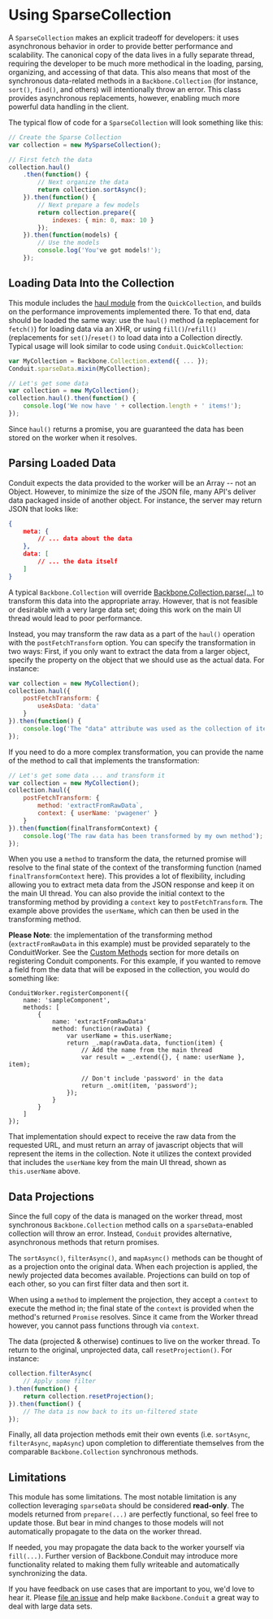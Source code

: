 # Using SparseCollection
A `SparseCollection` makes an explicit tradeoff for developers: it uses asynchronous behavior in order to provide
better performance and scalability.  The canonical copy of the data lives in a fully separate thread, requiring the
developer to be much more methodical in the loading, parsing, organizing, and accessing of that data.  This also
means that most of the synchronous data-related methods in a `Backbone.Collection` (for instance, `sort()`, `find()`,
and others) will intentionally throw an error.  This class provides asynchronous replacements, however, enabling much 
more powerful data handling in the client.

The typical flow of code for a `SparseCollection` will look something like this:

```javascript
// Create the Sparse Collection
var collection = new MySparseCollection();

// First fetch the data
collection.haul()
    .then(function() {
        // Next organize the data
        return collection.sortAsync();
    }).then(function() {
        // Next prepare a few models
        return collection.prepare({ 
            indexes: { min: 0, max: 10 }
        });
    }).then(function(models) {
        // Use the models
        console.log('You've got models!');
    });
```


## Loading Data Into the Collection
This module includes the [haul module](../QuickCollection/haul.html) from the `QuickCollection`, and builds on the
performance improvements implemented there.  To that end, data should be loaded the same way:  use the `haul()` method 
(a replacement for `fetch()`) for loading data via an XHR, or using `fill()`/`refill()` (replacements for 
`set()`/`reset()` to load data into a Collection directly.  Typical usage will look similar to code using 
`Conduit.QuickCollection`:

```javascript
var MyCollection = Backbone.Collection.extend({ ... });
Conduit.sparseData.mixin(MyCollection);

// Let's get some data
var collection = new MyCollection();
collection.haul().then(function() {
    console.log('We now have ' + collection.length + ' items!');
});
```

Since `haul()` returns a promise, you are guaranteed the data has been stored on the worker when it resolves.

## Parsing Loaded Data
Conduit expects the data provided to the worker will be an Array -- not an Object.  However, to minimize
the size of the JSON file, many API's deliver data packaged inside of another object.  For instance, the server may
return JSON that looks like:

```json
{
    meta: {
        // ... data about the data
    },
    data: [
        // ... the data itself
    ]
}
```

A typical `Backbone.Collection` will override [Backbone.Collection.parse(...)](http://backbonejs.org/#Collection-parse)
to transform  this data into the appropriate array.  However, that is not feasible or desirable with a very large data 
set; doing this work on the main UI thread would lead to poor performance.

Instead, you may transform the raw data as a part of the `haul()` operation with the `postFetchTransform` option.  You
can  specify the transformation in two ways:  First, if you only want to extract the data from a larger object, specify
the property on the object that we should use as the actual data.  For instance:

```javascript
var collection = new MyCollection();
collection.haul({
    postFetchTransform: {
        useAsData: 'data'
    }
}).then(function() {
    console.log('The "data" attribute was used as the collection of items');
});
```

If you need to do a more complex transformation, you can provide the name of the method to call that implements the
transformation:

```javascript
// Let's get some data ... and transform it
var collection = new MyCollection();
collection.haul({
    postFetchTransform: {
        method: 'extractFromRawData`,
        context: { userName: 'pwagener' }
    }
}).then(function(finalTransformContext) {
    console.log('The raw data has been transformed by my own method');
});
```

When you use a `method` to transform the data, the returned promise will resolve to the final state of the context of 
the transforming function (named `finalTransformContext` here).  This provides a lot of flexibility, including allowing
you to extract meta data from  the JSON response and keep it on the main UI thread.  You can also provide the initial
context to the transforming method by providing a `context` key to `postFetchTransform`.  The example above provides the
`userName`, which can then be used in the transforming method.

**Please Note**: the implementation of the transforming method (`extractFromRawData` in this example) must be provided 
separately to the ConduitWorker. See the [Custom Methods](customMethods.html) section for more details on registering
Conduit components.  For this example,  if you wanted to remove  a field from the data that will be exposed in the 
collection, you would do something like:

    ConduitWorker.registerComponent({
        name: 'sampleComponent',
        methods: [
            {
                name: 'extractFromRawData'
                method: function(rawData) {
                    var userName = this.userName;
                    return _.map(rawData.data, function(item) {
                        // Add the name from the main thread
                        var result = _.extend({}, { name: userName }, item);

                        // Don't include 'password' in the data
                        return _.omit(item, 'password');
                    });
                }
            }
        ]
    });

That implementation should expect to receive the raw data from the requested URL, and must return an array of javascript
objects that will represent the items in the collection.  Note it utilizes the context provided that includes the
`userName` key from the main UI thread, shown as `this.userName` above.

## Data Projections
Since the full copy of the data is managed on the worker thread, most synchronous `Backbone.Collection` method calls
on a `sparseData`-enabled collection will throw an error.  Instead, `Conduit` provides alternative, asynchronous methods
that return promises.

The `sortAsync()`, `filterAsync()`, and `mapAsync()` methods can be thought of as a projection onto the original data.
When each projection is applied, the newly projected data becomes available.  Projections can build on top of each other,
so you can first filter data and then sort it.

When using a `method` to implement the projection, they accept a `context` to execute the method in; the final state of 
the `context` is provided when the method's returned `Promise` resolves.  Since it came from the Worker thread however,
you cannot pass functions through via `context`.

The data (projected & otherwise) continues to live on the worker thread.  To return to the original, unprojected data,
call `resetProjection()`.  For instance:

```javascript
collection.filterAsync(
    // Apply some filter
).then(function() {
    return collection.resetProjection();
}).then(function() {
    // The data is now back to its un-filtered state
});
```

Finally, all data projection methods emit their own events (i.e. `sortAsync`, `filterAsync`, `mapAsync`) upon completion
to differentiate themselves from the comparable `Backbone.Collection` synchronous methods.


## Limitations
This module has some limitations.  The most notable limitation is any collection leveraging `sparseData` should be
considered **read-only**.  The models returned from `prepare(...)` are perfectly functional, so feel free to
update those.  But bear in mind changes to those models will not automatically propagate to the data on the
worker thread.

If needed, you may propagate the data back to the worker yourself via `fill(...)`.  Further version of Backbone.Conduit
may introduce more functionality related to making them fully writeable and automatically synchronizing the data.

If you have feedback on use cases that are important to you, we'd love to hear it.  Please
[file an issue](https://github.com/pwagener/backbone.conduit/issues) and help make `Backbone.Conduit` a great way to 
deal with large data sets.